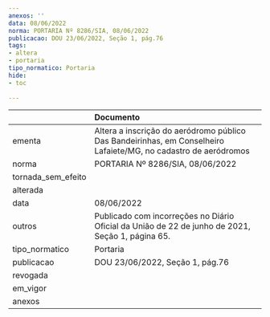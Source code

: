 ```yaml
---
anexos: ''
data: 08/06/2022
norma: PORTARIA Nº 8286/SIA, 08/06/2022
publicacao: DOU 23/06/2022, Seção 1, pág.76
tags:
- altera
- portaria
tipo_normatico: Portaria
hide: 
- toc 
 
---
```


|                    | Documento                                                                                                       |
|:-------------------|:----------------------------------------------------------------------------------------------------------------|
| ementa             | Altera a inscrição do aeródromo público Das Bandeirinhas, em Conselheiro Lafaiete/MG, no cadastro de aeródromos |
| norma              | PORTARIA Nº 8286/SIA, 08/06/2022                                                                                |
| tornada_sem_efeito |                                                                                                                 |
| alterada           |                                                                                                                 |
| data               | 08/06/2022                                                                                                      |
| outros             | Publicado com incorreções no Diário Oficial da União de 22 de junho de 2021, Seção 1, página 65.                |
| tipo_normatico     | Portaria                                                                                                        |
| publicacao         | DOU 23/06/2022, Seção 1, pág.76                                                                                 |
| revogada           |                                                                                                                 |
| em_vigor           |                                                                                                                 |
| anexos             |                                                                                                                 |